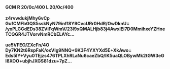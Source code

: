 #### GCM R 20/0c/400 L 20/0c/400
**z4rvwdukjMhy6vCp**<br/>**GufCMFbGQS5sskNyN79inff8Y9CvcURr0HdR/OwDknU=**<br/>**/yxPLGGdEDs38ZViFqWmV/23I9xQMALHjb83j4AwxlEi7D0MmihxeYZHneTCQGR4JTVorvNmRCbELAYc...**<br/><br/>
**ue5VFEO/ZXcFn/4O**<br/>**Dy7KN2t6RspFaK/oxVIg9NNQ+9K3F4YXYXd5E+XkAwo=**<br/>**Eds5lY+Vyu0TEjzs476TPLXhRLaNu6caeZbQ/IK5uaQLOBywMk2tGW3eGI8XOO+ubjhJXGS81dzu+7pZ...**